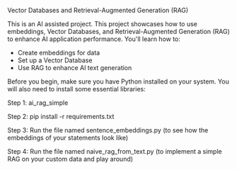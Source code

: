 Vector Databases and Retrieval-Augmented Generation (RAG)

This is an AI assisted project.
This project showcases how to use embeddings, Vector Databases, and Retrieval-Augmented Generation (RAG) to enhance AI application performance.
You'll learn how to:

- Create embeddings for data
- Set up a Vector Database
- Use RAG to enhance AI text generation

Before you begin, make sure you have Python installed on your system. You will also need to install some essential libraries:

Step 1: ai_rag_simple

Step 2: pip install -r requirements.txt

Step 3: Run the file named sentence_embeddings.py (to see how the embeddings of your statements look like) 

Step 4: Run the file named naive_rag_from_text.py (to implement a simple RAG on your custom data and play around)


